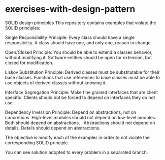 # exercises-with-design-pattern

SOLID design principles
This repository contains examples that violate the SOLID principles:

Single Responsibility Principle: Every class should have a single responsibility. A class should have one, and only one, reason to change.

Open/Closed Principle: You should be able to extend a classes behavior, without modifying it. Software entities should be open for extension, but closed for modification.

Liskov Substitution Principle: Derived classes must be substitutable for their base classes. Functions that use references to base classes must be able to use objects of derived classes without knowing it.

Interface Segregation Principle: Make fine grained interfaces that are client specific. Clients should not be forced to depend on interfaces they do not use.

Dependency Inversion Principle: Depend on abstractions, not on concretions. High-level modules should not depend on low-level modules. Both should depend on abstractions.   Abstractions should not depend on details. Details should depend on abstractions.

The objective is modify each of the examples in order to not violate the corresponding SOLID principle.

You can see solution adopted to every problem in a separated branch.
